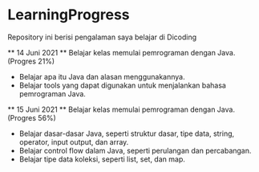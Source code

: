 # LearningProgress
 Repository ini berisi pengalaman saya belajar di Dicoding

** 14 Juni 2021 **
Belajar kelas memulai pemrograman dengan Java. (Progres 21%)
* Belajar apa itu Java dan alasan menggunakannya.
* Belajar tools yang dapat digunakan untuk menjalankan bahasa pemrograman Java.

** 15 Juni 2021 **
Belajar kelas memulai pemrograman dengan Java. (Progres 56%)
* Belajar dasar-dasar Java, seperti struktur dasar, tipe data, string, operator, input output, dan array.
* Belajar control flow dalam Java, seperti perulangan dan percabangan.
* Belajar tipe data koleksi, seperti list, set, dan map.

